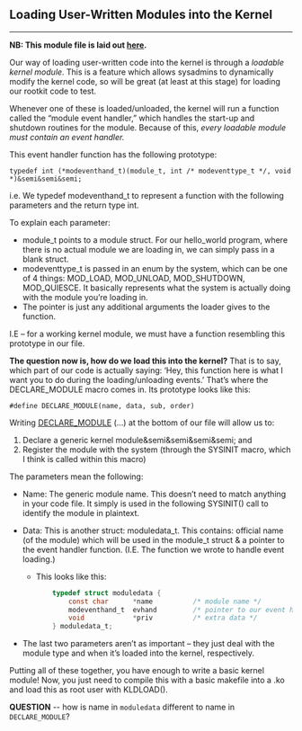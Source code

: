 ## Loading User-Written Modules into the Kernel

* * *

**NB: This module file is laid out [here](https://www.freebsd.org/cgi/man.cgi?query=module&sektion=9).**

Our way of loading user-written code into the kernel is through a *loadable kernel module*. This is a feature which allows sysadmins to dynamically modify the kernel code, so will be great (at least at this stage) for loading our rootkit code to test.

Whenever one of these is loaded/unloaded, the kernel will run a function called the &ldquo;module event handler,&rdquo; which handles the start-up and shutdown routines for the module. Because of this, *every loadable module must contain an event handler.*

This event handler function has the following prototype:

    typedef int (*modeventhand_t)(module_t, int /* modeventtype_t */, void *)&semi&semi&semi;

i.e. We typedef modeventhand_t  to represent a function with the following parameters and the return type int.

To explain each parameter:

*   module_t points to a module struct. For our hello_world program, where there is no actual module we are loading in, we can simply pass in a blank struct.
*   modeventtype_t is passed in an enum by the system, which can be one of 4 things: MOD_LOAD, MOD_UNLOAD, MOD_SHUTDOWN, MOD_QUIESCE. It basically represents what the system is actually doing with the module you&rsquo;re loading in.
*   The pointer is just any additional arguments the loader gives to the function.

I.E &ndash; for a working kernel module, we must have a function resembling this prototype in our file.

**The question now is, how do we load this into the kernel?** That is to say, which part of our code is actually saying: &lsquo;Hey, this function here is what I want you to do during the loading/unloading events.&rsquo; That&rsquo;s where the DECLARE_MODULE macro comes in. Its prototype looks like this:

    #define DECLARE_MODULE(name, data, sub, order)

Writing [DECLARE_MODULE](https://www.freebsd.org/cgi/man.cgi?query=DECLARE_MODULE&sektion=9&n=1) (&hellip;) at the bottom of our file will allow us to:

1.  Declare a generic kernel module&semi&semi&semi&semi&semi; and
2.  Register the module with the system (through the SYSINIT macro, which I think is called within this macro)

The parameters mean the following:

*   Name: The generic module name. This doesn&rsquo;t need to match anything in your code file. It simply is used in the following SYSINIT() call to identify the module in plaintext.
*   Data: This is another struct: moduledata_t. This contains: official name (of the module) which will be used in the module_t struct & a pointer to the event handler function. (I.E. The function we wrote to handle event loading.)

    *   This looks like this:
        ```C
            typedef struct moduledata {
                const char      *name          /* module name */
                modeventhand_t  evhand         /* pointer to our event handler function*/
                void            *priv          /* extra data */
            } moduledata_t;
        ```
*   The last two parameters aren&rsquo;t as important &ndash; they just deal with the module type and when it&rsquo;s loaded into the kernel, respectively.

Putting all of these together, you have enough to write a basic kernel module! Now, you just need to compile this with a basic makefile into a .ko and load this as root user with KLDLOAD().

**QUESTION** -- how is name in `moduledata` different to name in `DECLARE_MODULE`?